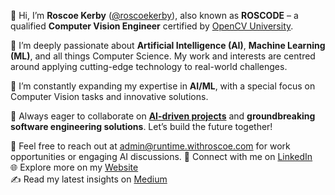 👋 Hi, I’m **Roscoe Kerby** ([@roscoekerby](https://github.com/roscoekerby)), also known as **ROSCODE** – a qualified **Computer Vision Engineer** certified by [OpenCV University](https://opencv.org/university/).

👀 I’m deeply passionate about **Artificial Intelligence (AI)**, **Machine Learning (ML)**, and all things Computer Science. My work and interests are centred around applying cutting-edge technology to real-world challenges.

🚀 I’m constantly expanding my expertise in **AI/ML**, with a special focus on Computer Vision tasks and innovative solutions.

🤝 Always eager to collaborate on [**AI-driven projects**](https://github.com/roscoekerby/artificial-intelligence) and **groundbreaking software engineering solutions**. Let’s build the future together!

📧 Feel free to reach out at [admin@runtime.withroscoe.com](mailto:admin@runtime.withroscoe.com) for work opportunities or engaging AI discussions.
🔗 Connect with me on [LinkedIn](https://www.linkedin.com/in/roscoekerby/)  
🌐 Explore more on my [Website](https://runtime.withroscoe.com/)  
✍️ Read my latest insights on [Medium](https://medium.com/@roscoe.kerby)

<!---
roscoekerby/roscoekerby is a ✨ special ✨ repository because its `README.md` (this file) appears on your GitHub profile.
You can click the Preview link to take a look at your changes.
--->
